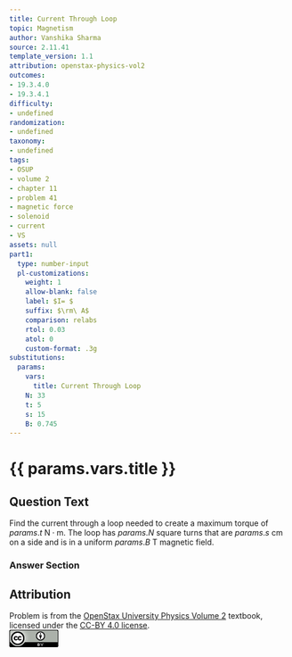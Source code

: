 ```yaml
---
title: Current Through Loop
topic: Magnetism
author: Vanshika Sharma
source: 2.11.41
template_version: 1.1
attribution: openstax-physics-vol2
outcomes:
- 19.3.4.0
- 19.3.4.1
difficulty:
- undefined
randomization:
- undefined
taxonomy:
- undefined
tags:
- OSUP
- volume 2
- chapter 11
- problem 41
- magnetic force
- solenoid
- current
- VS
assets: null
part1:
  type: number-input
  pl-customizations:
    weight: 1
    allow-blank: false
    label: $I= $
    suffix: $\rm\ A$
    comparison: relabs
    rtol: 0.03
    atol: 0
    custom-format: .3g
substitutions:
  params:
    vars:
      title: Current Through Loop
    N: 33
    t: 5
    s: 15
    B: 0.745
---
```

# {{ params.vars.title }}

## Question Text

Find the current through a loop needed to create a maximum torque of ${{params.t}} \textrm{ N} \cdot \textrm{m}$.
The loop has ${{params.N}}$ square turns that are ${{params.s}} \textrm{ cm}$ on a side and is in a uniform ${{params.B}} \textrm{ T}$ magnetic field.

### Answer Section

## Attribution

Problem is from the [OpenStax University Physics Volume 2](https://openstax.org/details/books/university-physics-volume-2) textbook, licensed under the [CC-BY 4.0 license](https://creativecommons.org/licenses/by/4.0/).<br>![Image representing the Creative Commons 4.0 BY license.](https://raw.githubusercontent.com/firasm/bits/master/by.png)